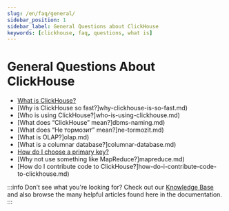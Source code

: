 ```yaml
---
slug: /en/faq/general/
sidebar_position: 1
sidebar_label: General Questions about ClickHouse
keywords: [clickhouse, faq, questions, what is]
---
```


# General Questions About ClickHouse

-   [What is ClickHouse?](https://clickhouse.com/docs/en/intro)
-   [Why is ClickHouse so fast?]why-clickhouse-is-so-fast.md)
-   [Who is using ClickHouse?]who-is-using-clickhouse.md)
-   [What does “ClickHouse” mean?]dbms-naming.md)
-   [What does “Не тормозит” mean?]ne-tormozit.md)
-   [What is OLAP?]olap.md)
-   [What is a columnar database?]columnar-database.md)
-   [How do I choose a primary key?](https://clickhouse.com/docs/en/guides/improving-query-performance/sparse-primary-indexes/sparse-primary-indexes-intro.md)
-   [Why not use something like MapReduce?]mapreduce.md)
-   [How do I contribute code to ClickHouse?]how-do-i-contribute-code-to-clickhouse.md)

:::info Don’t see what you're looking for?
Check out our [Knowledge Base](knowledgebase) and also browse the many helpful articles found here in the documentation.
:::

